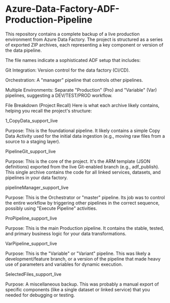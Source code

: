 # Azure-Data-Factory-ADF-Production-Pipeline


This repository contains a complete backup of a live production environment from Azure Data Factory. The project is structured as a series of exported ZIP archives, each representing a key component or version of the data pipeline.

The file names indicate a sophisticated ADF setup that includes:

Git Integration: Version control for the data factory (CI/CD).

Orchestration: A "manager" pipeline that controls other pipelines.

Multiple Environments: Separate "Production" (Pro) and "Variable" (Var) pipelines, suggesting a DEV/TEST/PROD workflow.

File Breakdown (Project Recall)
Here is what each archive likely contains, helping you recall the project's structure:

1_CopyData_support_live

Purpose: This is the foundational pipeline. It likely contains a simple Copy Data Activity used for the initial data ingestion (e.g., moving raw files from a source to a staging layer).

PipelineGit_support_live

Purpose: This is the core of the project. It's the ARM template (JSON definitions) exported from the live Git-enabled branch (e.g., adf_publish). This single archive contains the code for all linked services, datasets, and pipelines in your data factory.

pipelineManager_support_live

Purpose: This is the Orchestrator or "master" pipeline. Its job was to control the entire workflow by triggering other pipelines in the correct sequence, possibly using "Execute Pipeline" activities.

ProPipeline_support_live

Purpose: This is the main Production pipeline. It contains the stable, tested, and primary business logic for your data transformations.

VarPipeline_support_live

Purpose: This is the "Variable" or "Variant" pipeline. This was likely a development/feature branch, or a version of the pipeline that made heavy use of parameters and variables for dynamic execution.

SelectedFiles_support_live

Purpose: A miscellaneous backup. This was probably a manual export of specific components (like a single dataset or linked service) that you needed for debugging or testing.
